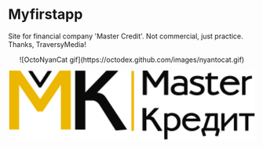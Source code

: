 # Myfirstapp

Site for financial company 'Master Credit'. Not commercial, just practice.
Thanks, TraversyMedia!



<p align="center">
![OctoNyanCat gif](https://octodex.github.com/images/nyantocat.gif)
</p>



<p align="center">
  <img src="https://github.com/Maintrust/master_credit/blob/master/images/logo.svg" alt="Logo image" width="500">
</p>